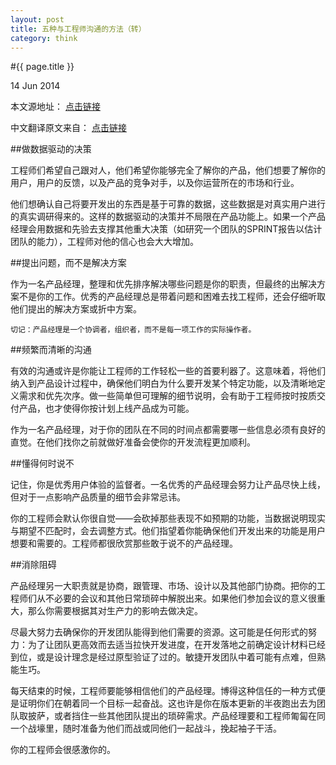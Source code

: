 ```yaml
---
layout: post
title: 五种与工程师沟通的方法（转）
category: think
---
```


#{{ page.title }}

<p class="meta">14 Jun 2014</p>

本文源地址： [点击链接](https://www.mindtheproduct.com/2014/03/product-managers-5-ways-you-can-make-an-engineers-job-easier/)

中文翻译原文来自： [点击链接](http://www.woshipm.com/pmd/89392.html)

##做数据驱动的决策

工程师们希望自己跟对人，他们希望你能够完全了解你的产品，他们想要了解你的用户，用户的反馈，以及产品的竞争对手，以及你运营所在的市场和行业。

他们想确认自己将要开发出的东西是基于可靠的数据，这些数据是对真实用户进行的真实调研得来的。这样的数据驱动的决策并不局限在产品功能上。如果一个产品经理会用数据和先验去支撑其他重大决策（如研究一个团队的SPRINT报告以估计团队的能力），工程师对他的信心也会大大增加。

##提出问题，而不是解决方案

作为一名产品经理，整理和优先排序解决哪些问题是你的职责，但最终的出解决方案不是你的工作。优秀的产品经理总是带着问题和困难去找工程师，还会仔细听取他们提出的解决方案或折中方案。

```
切记：产品经理是一个协调者，组织者，而不是每一项工作的实际操作者。
```

##频繁而清晰的沟通

有效的沟通或许是你能让工程师的工作轻松一些的首要利器了。这意味着，将他们纳入到产品设计过程中，确保他们明白为什么要开发某个特定功能，以及清晰地定义需求和优先次序。做一些简单但可理解的细节说明，会有助于工程师按时按质交付产品，也才使得你按计划上线产品成为可能。

作为一名产品经理，对于你的团队在不同的时间点都需要哪一些信息必须有良好的直觉。在他们找你之前就做好准备会使你的开发流程更加顺利。

##懂得何时说不

记住，你是优秀用户体验的监督者。一名优秀的产品经理会努力让产品尽快上线，但对于一点影响产品质量的细节会非常忌讳。

你的工程师会默认你很自觉——会砍掉那些表现不如预期的功能，当数据说明现实与期望不匹配时，会去调整方式。他们指望着你能确保他们开发出来的功能是用户想要和需要的。工程师都很欣赏那些敢于说不的产品经理。

##消除阻碍

产品经理另一大职责就是协商，跟管理、市场、设计以及其他部门协商。把你的工程师们从不必要的会议和其他日常琐碎中解脱出来。如果他们参加会议的意义很重大，那么你需要根据其对生产力的影响去做决定。

尽最大努力去确保你的开发团队能得到他们需要的资源。这可能是任何形式的努力：为了让团队更高效而去适当拉快开发进度，在开发落地之前确定设计材料已经到位，或是设计理念是经过原型验证了过的。敏捷开发团队中着可能有点难，但熟能生巧。

每天结束的时候，工程师要能够相信他们的产品经理。博得这种信任的一种方式便是证明你们在朝着同一个目标一起奋战。这也许是你在版本更新的半夜跑出去为团队取披萨，或者挡住一些其他团队提出的琐碎需求。产品经理要和工程师匍匐在同一个战壕里，随时准备为他们而战或同他们一起战斗，挽起袖子干活。

你的工程师会很感激你的。


